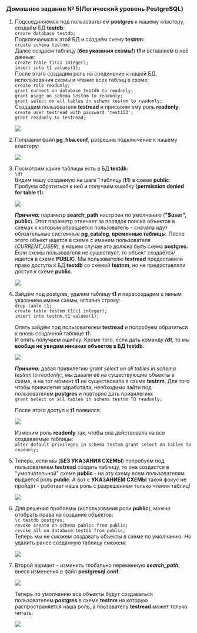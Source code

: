 ### Домашнее задание № 5(Логический уровень PostgreSQL)


1. Подсоединяемся под пользователем <b>postgres</b> к нашему кластеру, создаём БД <b>testdb</b>:  
	`creare database testdb;`  
	Подключаемся к этой БД и создаём схему <b>testnm</b>:  
	`create schema testnm;`  
	Далее создаём таблицу (<b>без указания схемы!</b>) <b>t1</b> и вставляем в неё данные:  
	`create table t1(c1 integer);`  
	`insert into t1 values(1);`  
	После этого создадим роль на соединение к нашей БД, использования схемы и чтение всех таблиц в схеме:  
	`create role readonly;`  
    `grant connect on database testdb to readonly;`  
    `grant usage on schema testnm to readonly;`  
    `grant select on all tables in schema testnm to readonly;`  
	Создадим пользователя <b>testread</b> и присвоим ему роль <b>readonly</b>:  
	`create user testread with password 'test123';`  
    `grant readonly to testread;`
	
    ![](pics/dz5/1_cr_db_schema_role_user.png)
	
2. Поправим файл <b>pg_hba.conf</b>, разрешив подключение к нашему кластеру:

    ![](pics/dz5/2_change_pg_hba.PNG)
	
3. Посмотрим какие таблицы есть в БД <b>testdb</b>:  
    `\dt`  
    Видим нашу созданную на шаге 1 таблицу (<b>t1</b>) в схеме <b>public</b>.  
	Пробуем обратиться к ней и получаем ошибку (<b>permission denied for table t1</b>):  
	
	![](pics/dz5/3_no_access_t1.PNG)
	
	<b><i>Причина:</i></b> параметр <b>search_path</b> настроен по умолчанию (<b>"$user", public</b>). Этот параметр отвечает за порядок поиска объектов в схемах к которым
	обращается пользователь - сначала идут обязательные системные <b>pg_catalog</b>, <b>временные таблицы</b>. После этого объект ищется в схеме
	с именем пользователя (<i>CURRENT_USER</i>), в нашем случае это должна быть схема <b>postgres</b>. Если схемы пользователя не существует, то
	объект создаётся/ищется в схеме <b>PUBLIC</b>. Мы пользователю <b>testread</b> предоставили право доступа к БД <b>testdb</b> со схемой <b>testnm</b>,
	но не предоставляли доступ к схеме <b>public</b>.

	![](pics/dz5/4_reason_no_access.PNG)
	
4. Зайдём под postgres, удалим таблицу <b>t1</b> и пересоздадим с явным указанием имени схемы, вставив строку:  
	`drop table t1;`  
    `create table testnm.t1(c1 integer);`  
    `insert into testnm.t1 values(1);`  

	Опять зайдём под пользователем <b>testread</b> и попробуем обратиться к вновь созданной таблице <b>t1</b>.  
	И опять получаем ошибку. Кроме того, если дать команду <b><i>/dt</i></b>, то мы <b>вообще не увидим никаких объектов в БД testdb</b>.  
	
	![](pics/dz5/5_no_object_in_schema.PNG)
	
	<b><i>Причина:</i></b> давая привилегию <i>grant select on all tables in schema testnm to readonly;</i>, мы давали её на существующие объекты в схеме, а на тот момент <b>t1</b>
	не существовала в схеме <b>testnm</b>. Для того чтобы привилегия заработала, необходимо зайти под пользователем <b>postgres</b> и повторно дать привилегию:  
	`grant select on all tables in schema testnm TO readonly;`
	
	После этого доступ к <b>t1</b> появился:
	
	![](pics/dz5/6_grant_select.PNG)
	
	Изменим роль <b>readonly</b> так, чтобы она действовала на все создаваемые таблицы:  
	`alter default privileges in schema testnm grant select on tables to readonly;`  
	
5. Теперь, если мы (<b>БЕЗ УКАЗАНИЯ СХЕМЫ</b>) попробуем под пользователем <b>testread</b> создать таблицу, то она создастся в "умолчательной" схеме
   <b>public</b> - на эту схему всем пользователям выдаётся роль <b>public</b>. А вот с <b>УКАЗАНИЕМ СХЕМЫ</b> такой фокус не пройдёт - работает наша роль
   с разрешением только чтения таблиц!
   
   ![](pics/dz5/7_not_create_to_schema.PNG)
   
6. Для решения проблемы (использования роли <b>public</b>), можно отобрать права на создание объектов:  
   `\c testdb postgres;`  
   `revoke create on schema public from public;`  
   `revoke all on database testdb from public;`  
   Теперь мы не сможем создавать объекты в схеме по умолчанию. Но удалить ранее созданную таблицу сможем:
   
   ![](pics/dz5/8_revoke_public.PNG)  
   
7. Второй вариант - изминить глобально переменную <b><i>search_path</i></b>, внеся изменения в файл <b>postgresql.conf</b>:  
   
   ![](pics/dz5/9_postgresql.conf.PNG)
   
   Теперь по умолчанию все объекты будут создаваться пользователем <b>postgres</b> в схеме <b>testnm</b> на которую распространяется наша роль,
   а поьзователь <b>testread</b> может только читать:
   
   ![](pics/dz5/91_change_schema.PNG)
